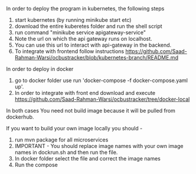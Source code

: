 In order to deploy the program in kubernetes, the following steps 
1. start kubernetes (by running minikube start etc)
2. download the entire kuberetes folder and run the shell script
3. run command "minikube service apigateway-service"
4. Note the url on which the api gateway runs on localhost.
5. You can use this url to interact with api-gateway in the backend.
6. To integrate with frontend follow instructions https://github.com/Saad-Rahman-Warsi/ocbustracker/blob/kubernetes-branch/README.md
   



In order to deploy in docker
1. go to docker folder use run 'docker-compose -f docker-compose.yaml up'.
2. In order to integrate with front end download and execute  https://github.com/Saad-Rahman-Warsi/ocbustracker/tree/docker-local

In both cases You need not build image because it will be pulled from dockerhub.

If you want to build your own image locally you should -

1. run mvn package for all microservices
2. IMPORTANT - You should replace image names with your own image names in dockrun.sh and then run the file.
3. In docker folder select the file and correct the image names
4. Run the compose
 
